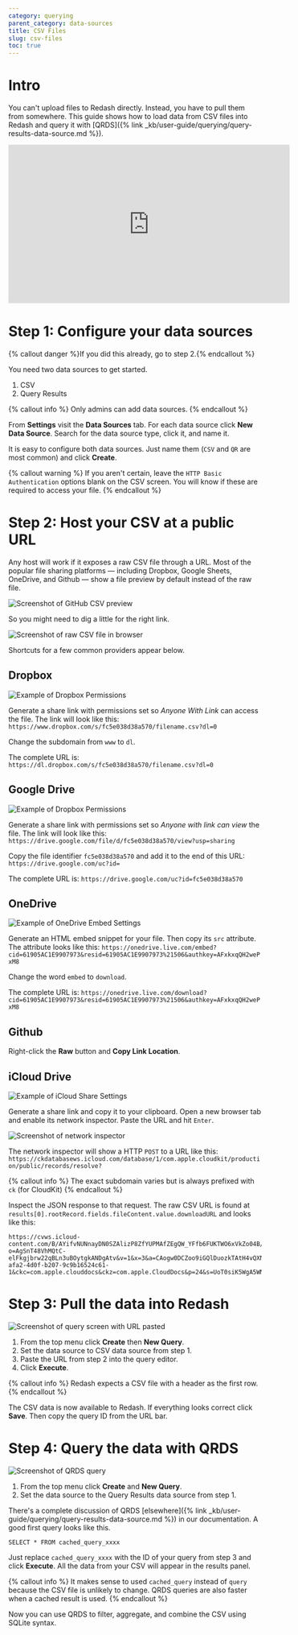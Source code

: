 ```yaml
---
category: querying
parent_category: data-sources
title: CSV Files
slug: csv-files
toc: true
---
```


# Intro

You can't upload files to Redash directly. Instead, you have to pull them from somewhere. This guide shows how to load data from CSV files into Redash and query it with [QRDS]({% link _kb/user-guide/querying/query-results-data-source.md %}).

<iframe width="560" height="315" src="https://www.youtube.com/embed/qL7hZ-SQmRo?controls=0" frameborder="0" allow="accelerometer; autoplay; encrypted-media; gyroscope; picture-in-picture" allowfullscreen></iframe>

# Step 1: Configure your data sources

{% callout danger %}If you did this already, go to step 2.{% endcallout %}

You need two data sources to get started. 

1. CSV
2. Query Results

{% callout info %} Only admins can add data sources. {% endcallout %}

From **Settings** visit the **Data Sources** tab. For each data source click **New Data Source**. Search for the data source type, click it, and name it.

It is easy to configure both data sources. Just name them (`CSV` and `QR` are most common) and click **Create**.

{% callout warning %} If you aren't certain, leave the `HTTP Basic Authentication` options blank on the CSV screen. You will know if these are required to access your file. {% endcallout %}

# Step 2: Host your CSV at a public URL

Any host will work if it exposes a raw CSV file through a URL. Most of the popular file sharing platforms — including Dropbox, Google Sheets, OneDrive, and Github — show a file preview by default instead of the raw file.

![Screenshot of GitHub CSV preview](/assets/images/docs/gitbook/csv-preview.png)

So you might need to dig a little for the right link.

![Screenshot of raw CSV file in browser](/assets/images/docs/gitbook/raw-csv.png)

Shortcuts for a few common providers appear below.

## Dropbox

![Example of Dropbox Permissions](/assets/images/docs/gitbook/dropbox-share-settings.png)

Generate a share link with permissions set so *Anyone With Link* can access the file. The link will look like this: `https://www.dropbox.com/s/fc5e038d38a570/filename.csv?dl=0`

Change the subdomain from `www` to `dl`.

The complete URL is: `https://dl.dropbox.com/s/fc5e038d38a570/filename.csv?dl=0`

## Google Drive

![Example of Dropbox Permissions](/assets/images/docs/gitbook/google-share-settings.png)

Generate a share link with permissions set so *Anyone with link can view* the file. The link will look like this: `https://drive.google.com/file/d/fc5e038d38a570/view?usp=sharing`

Copy the file identifier `fc5e038d38a570` and add it to the end of this URL: `https://drive.google.com/uc?id=`

The complete URL is: `https://drive.google.com/uc?id=fc5e038d38a570`

## OneDrive

![Example of OneDrive Embed Settings](/assets/images/docs/gitbook/onedrive-embed-settings.png)

Generate an HTML embed snippet for your file. Then copy its `src` attribute. The attribute looks like this: `https://onedrive.live.com/embed?cid=61905AC1E9907973&resid=61905AC1E9907973%21506&authkey=AFxkxqQH2wePxM8`

Change the word `embed` to `download`.

The complete URL is: `https://onedrive.live.com/download?cid=61905AC1E9907973&resid=61905AC1E9907973%21506&authkey=AFxkxqQH2wePxM8`

## Github

Right-click the **Raw** button and **Copy Link Location**.

## iCloud Drive

![Example of iCloud Share Settings](/assets/images/docs/gitbook/icloud-share-settings.png)

Generate a share link and copy it to your clipboard. Open a new browser tab and enable its network inspector. Paste the URL and hit `Enter`.

![Screenshot of network inspector](/assets/images/docs/gitbook/icloud-inspector.png)

The network inspector will show a HTTP `POST` to a URL like this: `https://ckdatabasews.icloud.com/database/1/com.apple.cloudkit/production/public/records/resolve?`

{% callout info %} The exact subdomain varies but is always prefixed with `ck` (for CloudKit) {% endcallout %}

Inspect the JSON response to that request. The raw CSV URL is found at `results[0].rootRecord.fields.fileContent.value.downloadURL` and looks like this:

```
https://cvws.icloud-content.com/B/AYifvNUNnayDN0SZAlizP8ZfYUPMAfZEgQW_YFfb6FUKTWO6xVkZo04B/${f}?o=AgSnT48VhMQtC-elFkgjbrw22qBLn3uBOytgkANDgAtv&v=1&x=3&a=CAogw0DCZoo9iGQlDuozkTAtH4vQXNvV5qk9j5g56uwuzaESHRDd_IWOgy4Y3dnhj4MuIgEAUgRfYUPMWgQZo04B&e=1581386329&k=Yc1Tyt4g4oKp6blXKa6yBA&fl=&r=b5089feb-afa2-4d0f-b207-9c9b16524c61-1&ckc=com.apple.clouddocs&ckz=com.apple.CloudDocs&p=24&s=UoT0siK5WgA5WNxN47jHUDlSzQo
```

# Step 3: Pull the data into Redash

![Screenshot of query screen with URL pasted](/assets/images/docs/gitbook/query-example.png)

1. From the top menu click **Create** then **New Query**.
2. Set the data source to CSV data source from step 1.
3. Paste the URL from step 2 into the query editor. 
4. Click **Execute**.

{% callout info %} Redash expects a CSV file with a header as the first row.{% endcallout %}

The CSV data is now available to Redash. If everything looks correct click **Save**. Then copy the query ID from the URL bar.

# Step 4: Query the data with QRDS

![Screenshot of QRDS query](/assets/images/docs/gitbook/qrds-query-example.png)

1. From the top menu click **Create** and **New Query**.
2. Set the data source to the Query Results data source from step 1.

There's a complete discussion of QRDS [elsewhere]({% link _kb/user-guide/querying/query-results-data-source.md %}) in our documentation. A good first query looks like this. 

```
SELECT * FROM cached_query_xxxx
```

Just replace `cached_query_xxxx` with the ID of your query from step 3 and click **Execute**. All the data from your CSV will appear in the results panel.

{% callout info %} It makes sense to used `cached_query` instead of `query` because the CSV file is unlikely to change. QRDS queries are also faster when a cached result is used. {% endcallout %}

Now you can use QRDS to filter, aggregate, and combine the CSV using SQLite syntax.

<!-- # Troubleshooting

It's rare to see errors once the data is successfully added to Redash in step 3. Most errors occur in step 2.

## My data is jumbled

![Example of jumbled data]()

Your CSV file is not formatted correctly. Common causes are CSV files with unescaped commas. Also confirm that the file is _valid_ CSV. Some systems export "CSV" files that are actually semicolon-delimited.

## I only see one row of data and it's all HTML

![Example of HTML data]()

Your URL from step 2 returns an HTML file instead of a CSV. Follow the instructions for common hosting providers in step 2. Otherwise, find the URL that lets you directly download the CSV file. -->

